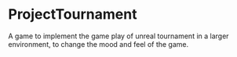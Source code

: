 # ProjectTournament
A game to implement the game play of unreal tournament in a larger environment, to change the mood and feel of the game.
